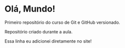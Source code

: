 # Olá, Mundo!
 Primeiro repositório do curso de Git e GitHub versionado.
 
Repositório criado durante a aula.

Essa linha eu adicionei diretamente no site!
